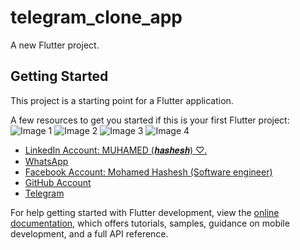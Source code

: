 # telegram_clone_app

A new Flutter project.

## Getting Started

This project is a starting point for a Flutter application.

A few resources to get you started if this is your first Flutter project:
![Image 1](https://github.com/Muhamed-Hashesh/TelegramAppUI-Repo/assets/143091045/7f460f4f-820d-48c5-8105-e5670ff7396a)
![Image 2](https://github.com/Muhamed-Hashesh/TelegramAppUI-Repo/assets/143091045/86489fb1-49de-407a-b7f9-a976437a7d93)
![Image 3](https://github.com/Muhamed-Hashesh/TelegramAppUI-Repo/assets/143091045/a5c4cdf8-7368-4ba8-90ca-d81cf3f90357)
![Image 4](https://github.com/Muhamed-Hashesh/TelegramAppUI-Repo/assets/143091045/4e2b40ea-4a87-499b-a287-d1639f37cb15)

- [LinkedIn Account: MUHAMED (𝒉𝒂𝒔𝒉𝒆𝒔𝒉) ♡︎.](https://www.linkedin.com/in/muhamed-%E2%99%A1%EF%B8%8E-969309241/)
- [WhatsApp](https://api.whatsapp.com/send?phone=+201065122813)
- [Facebook Account: Mohamed Hashesh  (Software engineer)](https://www.facebook.com/mohammed.hashesh.503/)
- [GitHub Account](https://github.com/Muhamed-Hashesh)
- [Telegram](https://t.me/MUHAMED_7AS4H)

For help getting started with Flutter development, view the
[online documentation](https://docs.flutter.dev/), which offers tutorials,
samples, guidance on mobile development, and a full API reference.
